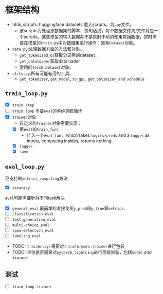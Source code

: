 # 框架结构

- hfds_scripts: huggingface datasets 载入scripts，为`.py`文件。
  - 该scripts为处理原数据集的脚本，换句话说，每个数据文件夹/文件对应一个scripts。某些模型的输入数据并不是原封不动的使用原始数据，这时需要在模型的`train.py`中对数据集进行操作：重写`Dataset`对象。
- `data.py`:处理数据方面的方法和对象。
  - `get_tokenized_ds`获取分词后的dataset。
  - `get_dataloader`获取dataloader
  - 常用的`torch Dataset`对象。
- `utils.py`:所有可能有用的工具。
  - `get_tokenizer`, `get_model`, `to_gpu`, `get_optimizer_and_schedule`


## `train_loop.py`
- [x] `train_step`
- [ ] `train_loop` 不要`eval`的单纯训练循环
- [x] `trainer`对象
  - 自定义的`trainer`对象需要实现：
  - [x] 带`eval`的`train_func`
    - 传入一个`eval_func`, which takes `logits/preds` and a `logger` as inputs, computing insides, returns nothing.
  - [x] `logger`
  - [x] `save`

## `eval_loop.py`
已支持的`metrics_computing`方法
- [x] `accuracy`


`eval`可能需要针对不同task解决
- [x] `general_eval` 最简单的直接使用`y_pred`和`y_true`算`metrics`.
- [ ] `classification_eval`
- [ ] `text_generation_eval`
- [ ] `multi-choice_eval`
- [ ] `span-selection_eval`
- [ ] `labeling_eval`
- TODO: `trainer.py`: 需要对`transformers.trainer`进行包装
- TODO: 评估是否需要对`pytorch_lightning`进行高级封装，包括`model` and `trainer`.


## 测试

- [ ] `train_loop.trainer`